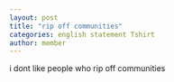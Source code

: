```yaml
---
layout: post
title: "rip off communities"
categories: english statement Tshirt
author: member
---
```

i dont like people who rip off communities
